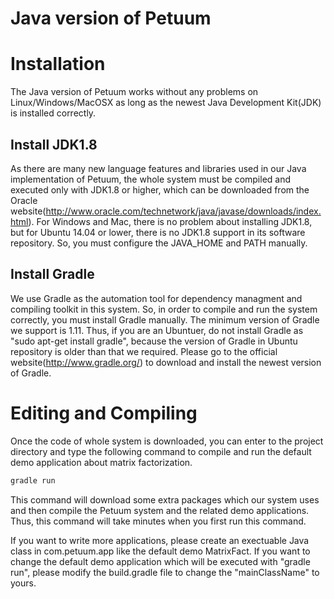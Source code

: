 Java version of Petuum
===============
# Installation
The Java version of Petuum works without any problems on Linux/Windows/MacOSX as long as the newest Java Development Kit(JDK) is installed correctly. 

## Install JDK1.8
As there are many new language features and libraries used in our Java implementation of Petuum, the whole system must be compiled and executed only with JDK1.8 or higher, which can be downloaded from the Oracle website(http://www.oracle.com/technetwork/java/javase/downloads/index.html). For Windows and Mac, there is no problem about installing JDK1.8, but for Ubuntu 14.04 or lower, there is no JDK1.8 support in its software repository. So, you must configure the JAVA_HOME and PATH manually.

## Install Gradle
We use Gradle as the automation tool for dependency managment and compiling toolkit in this system. So, in order to compile and run the system correctly, you must install Gradle manually. The minimum version of Gradle we support is 1.11. Thus, if you are an Ubuntuer, do not install Gradle as "sudo apt-get install gradle", because the version of Gradle in Ubuntu repository is older than that we required. Please go to the official website(http://www.gradle.org/) to download and install the newest version of Gradle.

# Editing and Compiling

Once the code of whole system is downloaded, you can enter to the project directory and type the following command to compile and run the default demo application about matrix factorization.

``` sh
gradle run
```

This command will download some extra packages which our system uses and then compile the Petuum system and the related demo applications. Thus, this command will take minutes when you first run this command.

If you want to write more applications, please create an exectuable Java class in com.petuum.app like the default demo MatrixFact. If you want to change the default demo application which will be executed with "gradle run", please modify the build.gradle file to change the "mainClassName" to yours. 

